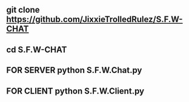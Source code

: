 git clone https://github.com/JixxieTrolledRulez/S.F.W-CHAT
---------------------------
cd S.F.W-CHAT
------------------
FOR SERVER
python S.F.W.Chat.py
------------------
FOR CLIENT
python S.F.W.Client.py
------------------
